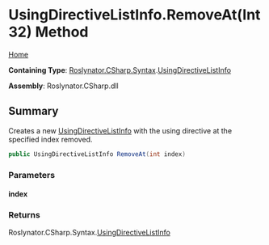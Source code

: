 <a name="_top"></a>

# UsingDirectiveListInfo\.RemoveAt\(Int32\) Method

[Home](../../../../../README.md#_top)

**Containing Type**: [Roslynator.CSharp.Syntax](../../README.md#_top)\.[UsingDirectiveListInfo](../README.md#_top)

**Assembly**: Roslynator\.CSharp\.dll

## Summary

Creates a new [UsingDirectiveListInfo](../README.md#_top) with the using directive at the specified index removed\.

```csharp
public UsingDirectiveListInfo RemoveAt(int index)
```

### Parameters

#### index

### Returns

Roslynator\.CSharp\.Syntax\.[UsingDirectiveListInfo](../README.md#_top)

